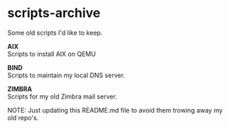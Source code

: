 # scripts-archive
Some old scripts I'd like to keep.

**AIX**  
Scripts to install AIX on QEMU

**BIND**  
Scripts to maintain my local DNS server.

**ZIMBRA**  
Scripts for my old Zimbra mail server.

NOTE: Just updating this README.md file to avoid them trowing away my old repo's.
